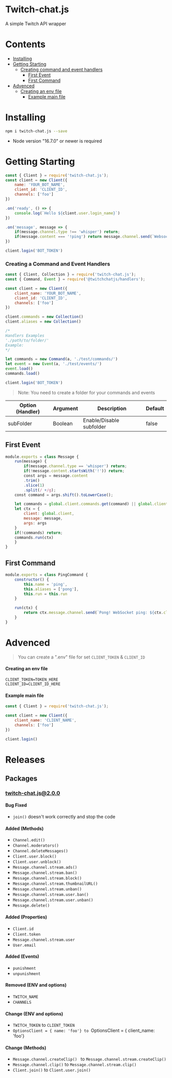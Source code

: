 # Twitch-chat.js
A simple Twitch API wrapper

# Contents

- [Installing](#installing)
- [Getting Starting](#getting-starting)
  - [Creating command and event handlers](#creating-a-command-and-event-handlers)
    - [First Event](#first-event)
    - [First Command](#first-command)
- [Advenced](#advenced)
  - [Creating an env file](#creating-an-env-file)
    - [Example main file](#example-main-file)
  

# Installing
```bash
npm i twitch-chat.js --save
```
- Node version "16.7.0" or newer is required

# Getting Starting
```js
const { Client } = require('twitch-chat.js');
const client = new Client({
	name: 'YOUR_BOT_NAME',
	client_id: 'CLIENT_ID',
	channels: ['foo']
})

.on('ready', () => {
	console.log(`Hello ${client.user.login_name}`)
})

.on('message', message => {
	if(message.channel.type !== 'whisper') return;
	if(message.content === '!ping') return message.channel.send(`Websocket: ${client.ping}ms`)
})

client.login('BOT_TOKEN')
```

### Creating a Command and Event Handlers
```js
const { Client, Collection } = require('twitch-chat.js');
const { Command, Event } = require('@twitchchatjs/handlers');

const client = new Client({
	client_name: 'YOUR_BOT_NAME',
	client_id: 'CLIENT_ID',
	channels: ['foo']
})

client.commands = new Collection()
client.aliases = new Collection()

/* 
Handlers Examples
'./path/to/folder/'
Example:
*/

let commands = new Command(a, './test/commands/')
let event = new Event(a, './test/events/')
event.load()
commands.load()

client.login('BOT_TOKEN')
```
> Note: You need to create a folder for your commands and events

|   Option (Handler)  |   Argument   |    Description           |   Default   |
| ------------------- | ------------ | ------------------------ | ----------- |
| subFolder           |    Boolean   | Enable/Disable subfolder | false       |


## First Event
```js
module.exports = class Message {
	run(message) {
		if(message.channel.type == 'whisper') return;
		if(!message.content.startsWith('!')) return;
		const args = message.content
		.trim()
		.slice(1)
		.split(/ +/g);
	const command = args.shift().toLowerCase();    

	let commands = global.client.commands.get(command) || global.client.aliases.get(command)
	let ctx = {
		client: global.client,
		message: message,
		args: args
	}
	if(!commands) return;
	commands.run(ctx)
	}
}
```

## First Command
```js
module.exports = class PingCommand {
	constructor() {
		this.name = 'ping',
		this.aliases = ['pong'],
		this.run = this.run
	}

	run(ctx) {
		return ctx.message.channel.send(`Pong! WebSocket ping: ${ctx.client.ping}ms`)
	}
}
```

# Advenced

> You can create a ".env" file for set `CLIENT_TOKEN` & `CLIENT_ID`

#### Creating an env file

```env
CLIENT_TOKEN=TOKEN_HERE
CLIENT_ID=CLIENT_ID_HERE
```

#### Example main file

```js
const { Client } = require('twitch-chat.js');

const client = new Client({
	client_name: 'CLIENT_NAME',
	channels: ['foo']
})

client.login()
```

# Releases
## Packages
### twitch-chat.js@2.0.0
#### Bug Fixed
- `join()` doesn't work correctly and stop the code
#### Added (Methods)
- `Channel.edit()`
- `Channel.moderators()`
- `Channel.deleteMessages()`
- `Client.user.block()`
- `Client.user.unblock()`
- `Message.channel.stream.ads()`
- `Message.channel.stream.ban()`
- `Message.channel.stream.block()`
- `Message.channel.stream.thumbnailURL()`
- `Message.channel.stream.unban()`
- `Message.channel.stream.user.ban()`
- `Message.channel.stream.user.unban()`
- `Message.delete()`
#### Added (Properties)
- `Client.id`
- `Client.token`
- `Message.channel.stream.user`
- `User.email`
#### Added (Events)
- `punishment`
- `unpunishment`
#### Removed (ENV and options)
- `TWITCH_NAME`
- `CHANNELS`
#### Change (ENV and options)
- `TWITCH_TOKEN` to `CLIENT_TOKEN`
- `OptionsClient = { name: 'foo'} to `OptionsClient = { client_name: 'foo'}
#### Change (Methods)
- `Message.channel.createClip() ` to `Message.channel.stream.createClip()`
- `Message.channel.clip()` to `Message.channel.stream.clip()`
- `Client.join()` to `Client.user.join()`